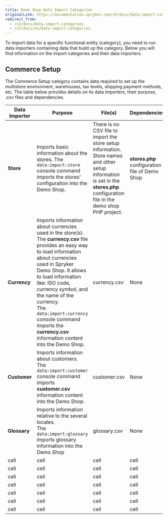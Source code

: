 ```yaml
---
title: Demo Shop Data Import Categories
originalLink: https://documentation.spryker.com/v5/docs/data-import-categories
redirect_from:
  - /v5/docs/data-import-categories
  - /v5/docs/en/data-import-categories
---
```


To import data for a specific functional entity (category), you need to run data importers containing data that build up the category. Below you will find information on the import categories and their data importers.

## Commerce Setup
The Commerce Setup category contains data required to set up the multistore environment, warehouses, tax levels, shipping payment methods, etc. 
The table below provides details on its data importers, their purpose, .csv files and dependencies.

| Data Importer | Purpose | File(s) | Dependencies |
| --- | --- | --- | --- |
| **Store**   | Imports basic information about the stores. The `data:import:store` console command imports the stores' configuration into the Demo Shop. | There is no CSV file to import the store setup information.</br>Store names and other setup information is set in the **stores.php** configuration file in the demo shop PHP project.  | **stores.php** configuration file of Demo Shop |
| **Currency**  | Imports information about currencies used in the store(s). The **currency.csv** file provides an easy way to load information about currencies used in Spryker Demo Shop. It allows to load information like: ISO code, currency symbol, and the name of the currency.<br>The `data:import:currency` console command imports the **currency.csv** information content into the Demo Shop. | currency.csv | None |
| **Customer**  | Imports information about customers.<br>The `data:import:customer` console command imports **customer.csv** information content into the Demo Shop. | customer.csv | None |
| **Glossary**  | Imports information relative to the several locales.<br>The `data:import:glossary` imports glossary information into the Demo Shop | glossary.csv | None |
| cell | cell | cell | cell |
| cell | cell | cell | cell |
| cell | cell | cell | cell |
| cell | cell | cell | cell |
| cell | cell | cell | cell |
| cell | cell | cell | cell |
| cell | cell | cell | cell |
